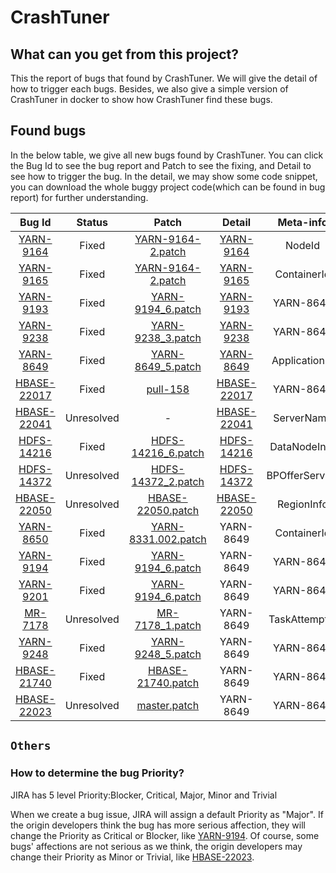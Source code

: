 # CrashTuner

## What can you get from this project?
This the report of bugs that found by CrashTuner. We will give the detail of how to trigger each bugs. Besides, we also give a simple version of CrashTuner in docker to show how CrashTuner find these bugs.
## Found bugs

In the below table, we give all new bugs found by CrashTuner. You can click the Bug Id to see the bug report and Patch to see the fixing, and Detail to see how to trigger the bug. In the detail, we may show some code snippet, you can download the whole buggy project code(which can be found in bug report) for further understanding.

|Bug Id  |Status |Patch|Detail|Meta-info|
| :------:  | :------: | :------: | :------: | :------: |
| [YARN-9164](https://issues.apache.org/jira/browse/YARN-9164) | Fixed | [YARN-9164-2.patch](https://issues.apache.org/jira/secure/attachment/12953556/YARN-9164-2.patch) | [YARN-9164](https://github.com/lujiefsi/CrashTuner/blob/master/detail/YARN-9164.md) | NodeId |
| [YARN-9165](https://issues.apache.org/jira/browse/YARN-9165) | Fixed | [YARN-9164-2.patch](https://issues.apache.org/jira/secure/attachment/12953556/YARN-9164-2.patch) | [YARN-9165](https://github.com/lujiefsi/CrashTuner/blob/master/detail/YARN-9165.md) | ContainerId |
| [YARN-9193](https://issues.apache.org/jira/browse/YARN-9193) | Fixed | [YARN-9194_6.patch](https://issues.apache.org/jira/secure/attachment/12955092/YARN-9194_6.patch) | [YARN-9193](https://github.com/lujiefsi/CrashTuner/blob/master/detail/YARN-9193.md)| YARN-8649 |
| [YARN-9238](https://issues.apache.org/jira/browse/YARN-9238) | Fixed | [YARN-9238_3.patch](https://issues.apache.org/jira/secure/attachment/12959002/YARN-9238_3.patch) | [YARN-9238](https://github.com/lujiefsi/CrashTuner/blob/master/detail/YARN-9238.md) | YARN-8649 |
| [YARN-8649](https://issues.apache.org/jira/browse/YARN-8649) | Fixed | [YARN-8649_5.patch](https://issues.apache.org/jira/secure/attachment/12936754/YARN-8649_5.patch) | [YARN-8649](https://github.com/lujiefsi/CrashTuner/blob/master/detail/YARN-8649.md) | ApplicationId |
| [HBASE-22017](https://issues.apache.org/jira/browse/HBASE-22017) | Fixed | [pull-158](https://github.com/apache/hbase/pull/158) | [HBASE-22017](https://github.com/lujiefsi/CrashTuner/blob/master/detail/HBASE-22017.md) | YARN-8649 |
| [HBASE-22041](https://issues.apache.org/jira/browse/HBASE-22041)  | Unresolved | - | [HBASE-22041](https://github.com/lujiefsi/CrashTuner/blob/master/detail/HBASE-22041.md) | ServerName |
| [HDFS-14216](https://issues.apache.org/jira/browse/HDFS-14216) | Fixed |[HDFS-14216_6.patch](https://issues.apache.org/jira/secure/attachment/12959591/HDFS-14216_6.patch) | [HDFS-14216](https://github.com/lujiefsi/CrashTuner/blob/master/detail/HDFS-14216.md) | DataNodeInfo |
| [HDFS-14372](https://issues.apache.org/jira/browse/HDFS-14372) | Unresolved | [HDFS-14372_2.patch](https://issues.apache.org/jira/secure/attachment/12964354/HDFS-14372_2.patch) | [HDFS-14372](https://github.com/lujiefsi/CrashTuner/blob/master/detail/HDFS-14372.md) | BPOfferService |
| [HBASE-22050](https://issues.apache.org/jira/browse/HBASE-22050) | Unresolved |[HBASE-22050.patch](https://issues.apache.org/jira/secure/attachment/12962339/0001-fix-HBASE-22050.patch) | [HBASE-22050](https://github.com/lujiefsi/CrashTuner/blob/master/detail/HBASE-22050.md) | RegionInfo |
| [YARN-8650](https://issues.apache.org/jira/browse/YARN-8650) | Fixed | [YARN-8331.002.patch](https://issues.apache.org/jira/secure/attachment/12934881/YARN-8331.002.patch) | YARN-8649 | ContainerId |
| [YARN-9194](https://issues.apache.org/jira/browse/YARN-9194) | Fixed | [YARN-9194_6.patch](https://issues.apache.org/jira/secure/attachment/12955092/YARN-9194_6.patch)  | YARN-8649 | YARN-8649 |
| [YARN-9201](https://issues.apache.org/jira/browse/YARN-9201) | Fixed | [YARN-9194_6.patch](https://issues.apache.org/jira/secure/attachment/12955092/YARN-9194_6.patch)  | YARN-8649 | YARN-8649 |
| [MR-7178](https://issues.apache.org/jira/browse/MAPREDUCE-7178) | Unresolved |[MR-7178_1.patch]( https://issues.apache.org/jira/secure/attachment/12956427/MR-7178_1.patch) | YARN-8649 | TaskAttemptId |
| [YARN-9248](https://issues.apache.org/jira/browse/YARN-9248) | Fixed | [YARN-9248_5.patch](https://issues.apache.org/jira/secure/attachment/12956913/YARN-9248_5.patch) | YARN-8649 | YARN-8649 |
| [HBASE-21740](https://issues.apache.org/jira/browse/HBASE-21740) | Fixed |[HBASE-21740.patch](https://issues.apache.org/jira/secure/attachment/12959012/0001-fix-HBASE-21740.patch)| YARN-8649 | YARN-8649 |
| [HBASE-22023](https://issues.apache.org/jira/browse/HBASE-22023) | Unresolved |[master.patch](https://issues.apache.org/jira/secure/attachment/12966775/0001-fix-HBASE-22023-on-master.patch) | YARN-8649 | YARN-8649 |

## `Others`

### How to determine the bug Priority?

JIRA has 5 level Priority:Blocker, Critical, Major, Minor and Trivial

When we create a bug issue, JIRA will assign a default Priority as "Major". If the origin developers think the bug has more serious affection,  they will change the Priority as Critical or Blocker, like [YARN-9194](<https://issues.apache.org/jira/browse/YARN-9194>). Of course, some bugs' affections are not  serious as we think, the origin developers  may change their Priority  as Minor or Trivial, like  [HBASE-22023](<https://issues.apache.org/jira/browse/HBASE-22023>).



